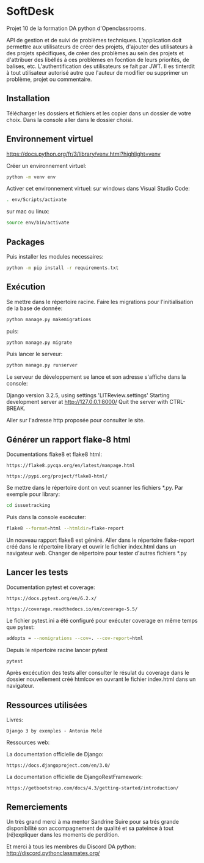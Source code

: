 # SoftDesk

Projet 10 de la formation DA python d'Openclassrooms.

API de gestion et de suivi de problèmes techniques. L'application doit permettre aux utilisateurs de créer des projets, d'ajouter des utilisateurs à des projets spécifiques, de créer des problèmes au sein des projets et d'attribuer des libéllés à ces problèmes  en focntion de leurs priorités, de balises, etc.
L'authentification des utilisateurs se fait par JWT.
Il es tinterdit à tout utilisateur autorisé autre que l'auteur de modifier ou supprimer un problème, projet ou commentaire.

Installation
---
Télécharger les dossiers et fichiers et les copier dans un dossier de votre choix.
Dans la console aller dans le dossier choisi.

Environnement virtuel
---
https://docs.python.org/fr/3/library/venv.html?highlight=venv

Créer un environnement virtuel: 

```bash
python -m venv env
```

Activer cet environnement virtuel:
sur windows dans Visual Studio Code: 
```bash 
. env/Scripts/activate 
```
sur mac ou linux: 
```bash 
source env/bin/activate 
```

Packages
---

Puis installer les modules necessaires:
```bash 
python -m pip install -r requirements.txt
```

Exécution
---
Se mettre dans le répertoire racine.
Faire les migrations pour l'initialisation de la base de donnée:

```bash 
python manage.py makemigrations
```
puis:

```bash 
python manage.py migrate
```
Puis lancer le serveur:

```bash 
python manage.py runserver
```
Le serveur de développement se lance et son adresse s'affiche dans la console:

Django version 3.2.5, using settings 'LITReview.settings'
Starting development server at http://127.0.0.1:8000/
Quit the server with CTRL-BREAK.

Aller sur l'adresse http proposée pour consulter le site.


Générer un rapport flake-8 html
---
Documentations flake8 et flake8 html:

    https://flake8.pycqa.org/en/latest/manpage.html

    https://pypi.org/project/flake8-html/

Se mettre dans le répertoire dont on veut scanner les fichiers *.py. Par exemple pour library:
```bash 
cd issuetracking
```

Puis dans la console excécuter:
```bash 
flake8 --format=html --htmldir=flake-report
```
Un nouveau rapport flake8 est généré. Aller dans le répertoire flake-report créé dans le répertoire library et ouvrir le fichier index.html dans un navigateur web.
Changer de répertoire pour tester d'autres fichiers *.py

Lancer les tests
---

Documentation pytest et coverage:

    https://docs.pytest.org/en/6.2.x/

    https://coverage.readthedocs.io/en/coverage-5.5/

Le fichier pytest.ini a été configuré pour exécuter coverage en même temps que pytest:
```bash 
addopts = --nomigrations --cov=. --cov-report=html
```

Depuis le répertoire racine lancer pytest
```bash 
pytest
```

Après excécution des tests aller consulter le résulat du coverage dans le dossier nouvellement créé htmlcov en ouvrant le fichier index.html dans un navigateur.


Ressources utilisées
---

Livres:

    Django 3 by exemples - Antonio Melé

Ressources web:

La documentation officielle de Django:

    https://docs.djangoproject.com/en/3.0/


La documentation officielle de DjangoRestFramework:

    https://getbootstrap.com/docs/4.3/getting-started/introduction/

Remerciements
---

Un très grand merci à ma mentor Sandrine Suire pour sa trés grande disponibilité son accompagnement de qualité et sa pateince à tout (ré)expliquer dans les moments de perdition.

Et merci à tous les membres du Discord DA python: 
http://discord.pythonclassmates.org/
